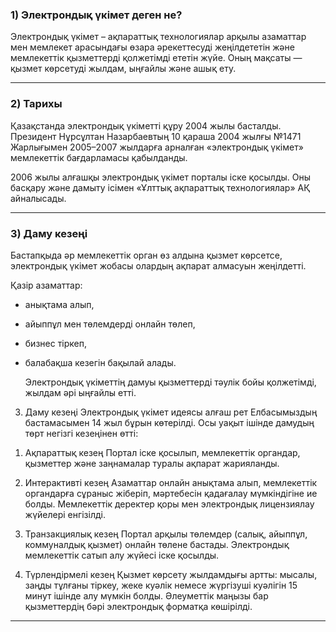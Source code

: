 ### 1) Электрондық үкімет деген не?

Электрондық үкімет – ақпараттық технологиялар арқылы азаматтар мен мемлекет арасындағы өзара әрекеттесуді жеңілдететін және мемлекеттік қызметтерді қолжетімді ететін жүйе. Оның мақсаты — қызмет көрсетуді жылдам, ыңғайлы және ашық ету.

---

### 2) Тарихы

Қазақстанда электрондық үкіметті құру 2004 жылы басталды. Президент Нұрсұлтан Назарбаевтың 10 қараша 2004 жылғы №1471 Жарлығымен 2005–2007 жылдарға арналған «электрондық үкімет» мемлекеттік бағдарламасы қабылданды.

2006 жылы алғашқы электрондық үкімет порталы іске қосылды. Оны басқару және дамыту ісімен «Ұлттық ақпараттық технологиялар» АҚ айналысады.

---

### 3) Даму кезеңі

Бастапқыда әр мемлекеттік орган өз алдына қызмет көрсетсе, электрондық үкімет жобасы олардың ақпарат алмасуын жеңілдетті.

Қазір азаматтар:

- анықтама алып,
- айыппұл мен төлемдерді онлайн төлеп,
- бизнес тіркеп,
- балабақша кезегін бақылай алады.
    
    Электрондық үкіметтің дамуы қызметтерді тәулік бойы қолжетімді, жылдам әрі ыңғайлы етті.
    
3) Даму кезеңі
Электрондық үкімет идеясы алғаш рет Елбасымыздың бастамасымен 14 жыл бұрын көтерілді. Осы уақыт ішінде дамудың төрт негізгі кезеңінен өтті:

1. Ақпараттық кезең
Портал іске қосылып, мемлекеттік органдар, қызметтер және заңнамалар туралы ақпарат жарияланды.

2. Интерактивті кезең
Азаматтар онлайн анықтама алып, мемлекеттік органдарға сұраныс жіберіп, мәртебесін қадағалау мүмкіндігіне ие болды. Мемлекеттік деректер қоры мен электрондық лицензиялау жүйелері енгізілді.

3. Транзакциялық кезең
Портал арқылы төлемдер (салық, айыппұл, коммуналдық қызмет) онлайн төлене бастады. Электрондық мемлекеттік сатып алу жүйесі іске қосылды.

4. Түрлендірмелі кезең
Қызмет көрсету жылдамдығы артты: мысалы, заңды тұлғаны тіркеу, жеке куәлік немесе жүргізуші куәлігін 15 минут ішінде алу мүмкін болды. Әлеуметтік маңызы бар қызметтердің бәрі электрондық форматқа көшірілді.
---

